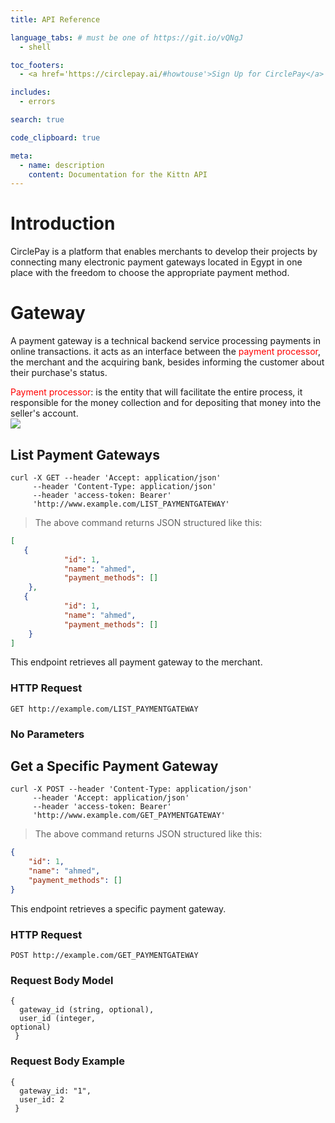 ```yaml
---
title: API Reference

language_tabs: # must be one of https://git.io/vQNgJ
  - shell

toc_footers:
  - <a href='https://circlepay.ai/#howtouse'>Sign Up for CirclePay</a>

includes:
  - errors

search: true

code_clipboard: true

meta:
  - name: description
    content: Documentation for the Kittn API
---
```


# Introduction

CirclePay is a platform that enables merchants to develop their projects by connecting many electronic payment gateways located in Egypt in one place with the freedom to choose the appropriate payment method.

# Gateway

A payment gateway is a technical backend service processing payments in online transactions. it acts as an interface between the <span style="color: red">payment processor</span>, the merchant and the acquiring bank, besides informing the customer about their purchase's status.

<aside class="notice"><span style="color: red">Payment processor</span>: is the entity that will facilitate the entire process, it responsible for the money collection and for depositing that money into the seller's account.
</aside>

<img src="https://devathon.com/wp-content/uploads/2020/02/Patement-gateway-process-Devathon.png" >

## List Payment Gateways

```shell
curl -X GET --header 'Accept: application/json'
     --header 'Content-Type: application/json'
     --header 'access-token: Bearer'
     'http://www.example.com/LIST_PAYMENTGATEWAY'
```

> The above command returns JSON structured like this:

```json
[
   {
			"id": 1,
			"name": "ahmed",
			"payment_methods": []
	},
   {
			"id": 1,
			"name": "ahmed",
			"payment_methods": []
	}
]
```

This endpoint retrieves all payment gateway to the merchant.

### HTTP Request

`GET http://example.com/LIST_PAYMENTGATEWAY`

### No Parameters

## Get a Specific Payment Gateway

```shell
curl -X POST --header 'Content-Type: application/json'
     --header 'Accept: application/json'
     --header 'access-token: Bearer'
     'http://www.example.com/GET_PAYMENTGATEWAY'
```

> The above command returns JSON structured like this:

```json
{
	"id": 1,
	"name": "ahmed",
	"payment_methods": []
}
```

This endpoint retrieves a specific payment gateway.

### HTTP Request

`POST http://example.com/GET_PAYMENTGATEWAY`

### Request Body Model

 <code>{<br>
   &nbsp;gateway_id (string, optional),<br>
   &nbsp;user_id (integer, optional)<br>
 }</code>

 <h3>Request Body Example</h3>

 <code>{<br>
   &nbsp;gateway_id: "1",<br>
   &nbsp;user_id: 2<br>
 }</code>
